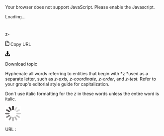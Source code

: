 Your browser does not support JavaScript. Please enable the Javascript.

Loading...

# 

z-

![Copy URL](z_files/Copy.png)
Copy URL

![Download](z_files/Download.png)

Download topic

Hyphenate all words referring to entities that begin with *z *used as a separate letter, such as *z-axis, z-coordinate, z-order*, and *z-test.* Refer to your group's editorial style guide for capitalization.

Don't use italic formatting for the *z* in these words unless the entire word is italic.

![In progress](z_files/activity-large.gif)

URL :
